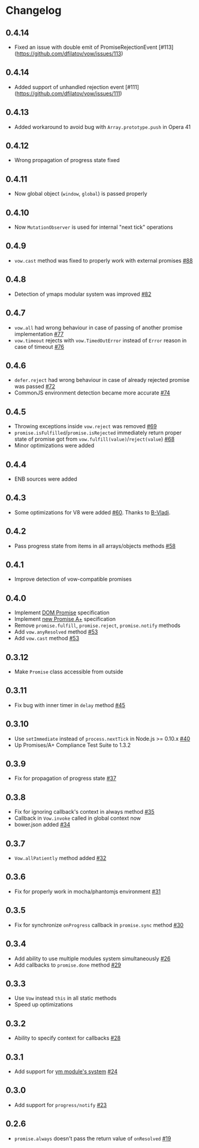 Changelog
=========
0.4.14
-----
  * Fixed an issue with double emit of PromiseRejectionEvent [#113] (https://github.com/dfilatov/vow/issues/113)

0.4.14
-----
  * Added support of unhandled rejection event [#111] (https://github.com/dfilatov/vow/issues/111)

0.4.13
-----
  * Added workaround to avoid bug with `Array.prototype.push` in Opera 41

0.4.12
-----
  * Wrong propagation of progress state fixed

0.4.11
-----
  * Now global object (`window`, `global`) is passed properly 

0.4.10
-----
  * Now `MutationObserver` is used for internal "next tick" operations

0.4.9
-----
  * `vow.cast` method was fixed to properly work with external promises [#88](https://github.com/dfilatov/vow/issues/88)

0.4.8
-----
  * Detection of ymaps modular system was improved [#82](https://github.com/dfilatov/vow/issues/82)
  
0.4.7
-----
  * `vow.all` had wrong behaviour in case of passing of another promise implementation [#77](https://github.com/dfilatov/vow/issues/77)
  * `vow.timeout` rejects with `vow.TimedOutError` instead of `Error` reason in case of timeout [#76](https://github.com/dfilatov/vow/issues/76)
  
0.4.6
-----
  * `defer.reject` had wrong behaviour in case of already rejected promise was passed [#72](https://github.com/dfilatov/vow/issues/72)
  * CommonJS environment detection became more accurate [#74](https://github.com/dfilatov/vow/issues/74)

0.4.5
-----
  * Throwing exceptions inside `vow.reject` was removed [#69](https://github.com/dfilatov/vow/issues/69)
  * `promise.isFulfilled`/`promise.isRejected` immediately return proper state of promise got from `vow.fulfill(value)`/`reject(value`) [#68](https://github.com/dfilatov/vow/issues/68)
  * Minor optimizations were added

0.4.4
-----
  * ENB sources were added

0.4.3
-----
  * Some optimizations for V8 were added [#60](https://github.com/dfilatov/vow/issues/60). Thanks to [B-Vladi](https://github.com/B-Vladi).

0.4.2
-----
  * Pass progress state from items in all arrays/objects methods [#58](https://github.com/dfilatov/vow/issues/58)

0.4.1
-----
  * Improve detection of vow-compatible promises
  
0.4.0
-----
  * Implement [DOM Promise](http://dom.spec.whatwg.org/#promises) specification
  * Implement [new Promise A+](https://github.com/promises-aplus/promises-spec) specification
  * Remove `promise.fulfill`, `promise.reject`, `promise.notify` methods
  * Add `vow.anyResolved` method [#53](https://github.com/dfilatov/vow/issues/53)
  * Add `vow.cast` method [#53](https://github.com/dfilatov/vow/issues/56)

0.3.12
------
  * Make `Promise` class accessible from outside

0.3.11
------
  * Fix bug with inner timer in `delay` method [#45](https://github.com/dfilatov/jspromise/issues/45)

0.3.10
------
  * Use `setImmediate` instead of `process.nextTick` in Node.js >= 0.10.x [#40](https://github.com/dfilatov/jspromise/issues/40)
  * Up Promises/A+ Compliance Test Suite to 1.3.2

0.3.9
-----
  * Fix for propagation of progress state [#37](https://github.com/dfilatov/jspromise/issues/37)

0.3.8
-----
  * Fix for ignoring callback's context in always method [#35](https://github.com/dfilatov/jspromise/issues/35)
  * Callback in `Vow.invoke` called in global context now
  * bower.json added [#34](https://github.com/dfilatov/jspromise/issues/34)

0.3.7
-----
  * `Vow.allPatiently` method added [#32](https://github.com/dfilatov/jspromise/issues/32)
  
0.3.6
-----
  * Fix for properly work in mocha/phantomjs environment [#31](https://github.com/dfilatov/jspromise/issues/31)

0.3.5
-----
  * Fix for synchronize `onProgress` callback in `promise.sync` method [#30](https://github.com/dfilatov/jspromise/issues/30)

0.3.4
-----
  * Add ability to use multiple modules system simultaneously [#26](https://github.com/dfilatov/jspromise/issues/26)
  * Add callbacks to `promise.done` method [#29](https://github.com/dfilatov/jspromise/issues/29)
  
0.3.3
-----
  * Use `Vow` instead `this` in all static methods
  * Speed up optimizations
  
0.3.2
-----
  * Ability to specify context for callbacks [#28](https://github.com/dfilatov/jspromise/issues/28)

0.3.1
-----
  * Add support for [ym module's system](https://github.com/ymaps/modules) [#24](https://github.com/dfilatov/jspromise/issues/24)
  
0.3.0
-----
  * Add support for `progress/notify` [#23](https://github.com/dfilatov/jspromise/issues/23)

0.2.6
-----
  * `promise.always` doesn't pass the return value of `onResolved` [#19](https://github.com/dfilatov/jspromise/issues/19)
